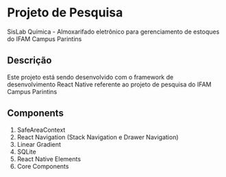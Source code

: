 # Projeto de Pesquisa
SisLab Química - Almoxarifado eletrônico para gerenciamento de estoques do IFAM Campus Parintins
## Descrição
Este projeto está sendo desenvolvido com o framework de desenvolvimento React Native referente ao projeto de pesquisa do IFAM Campus Parintins
## Components
1. SafeAreaContext
2. React Navigation (Stack Navigation e Drawer Navigation)
3. Linear Gradient
4. SQLite
5. React Native Elements
6. Core Components
